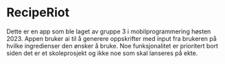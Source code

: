 # RecipeRiot
Dette er en app som ble laget av gruppe 3 i mobilprogrammering høsten 2023. 
Appen bruker ai til å generere oppskrifter med input fra brukeren på hvilke ingredienser den ønsker å bruke. 
Noe funksjonalitet er prioritert bort siden det er et skoleprosjekt og ikke noe som skal lanseres på ekte. 

